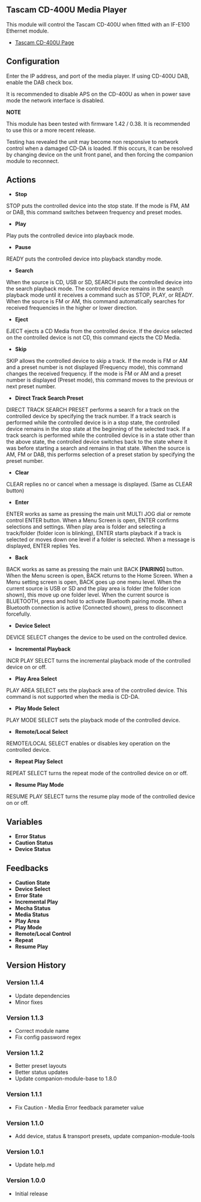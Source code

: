 ## Tascam CD-400U Media Player

This module will control the Tascam CD-400U when fitted with an IF-E100 Ethernet module.

- [Tascam CD-400U Page](https://tascam.com/us/product/cd-400u/)

## Configuration

Enter the IP address, and port of the media player. If using CD-400U DAB, enable the DAB check box.

It is recommended to disable APS on the CD-400U as when in power save mode the network interface is disabled.

**NOTE**

This module has been tested with firmware 1.42 / 0.38. It is recommended to use this or a more recent release.

Testing has revealed the unit may become non responsive to network control when a damaged CD-DA is loaded. If this occurs, it can be resolved by changing device on the unit front panel, and then forcing the companion module to reconnect.

## Actions

- **Stop**

STOP puts the controlled device into the stop state.
If the mode is FM, AM or DAB, this command switches between frequency and preset modes.

- **Play**

Play puts the controlled device into playback mode.

- **Pause**

READY puts the controlled device into playback standby mode.

- **Search**

When the source is CD, USB or SD, SEARCH puts the controlled device into the search playback mode. The controlled device remains in the search playback mode until it receives a command such as STOP, PLAY, or READY.
When the source is FM or AM, this command automatically searches for received frequencies in the higher or lower direction.

- **Eject**

EJECT ejects a CD Media from the controlled device.
If the device selected on the controlled device is not CD, this command ejects the CD Media.

- **Skip**

SKIP allows the controlled device to skip a track.
If the mode is FM or AM and a preset number is not displayed (Frequency mode), this command changes the received frequency.
If the mode is FM or AM and a preset number is displayed (Preset mode), this command moves to the previous or next preset number.

- **Direct Track Search Preset**

DIRECT TRACK SEARCH PRESET performs a search for a track on the controlled device by specifying the track number. If a track search is performed while the controlled device is in a stop state, the controlled device remains in the stop state at the beginning of the selected track.
If a track search is performed while the controlled device is in a state other than the above state, the controlled device switches back to the state where it was before starting a search and remains in that state. When the source is AM, FM or DAB, this performs selection of a preset station by specifying the preset number.

- **Clear**

CLEAR replies no or cancel when a message is displayed. (Same as CLEAR button)

- **Enter**

ENTER works as same as pressing the main unit MULTI JOG dial or remote control ENTER button.
When a Menu Screen is open, ENTER confirms selections and settings.
When play area is folder and selecting a track/folder (folder icon is blinking), ENTER starts playback if a track is selected or moves down one level if a folder is selected.
When a message is displayed, ENTER replies Yes.

- **Back**

BACK works as same as pressing the main unit BACK **[PAIRING]** button.
When the Menu screen is open, BACK returns to the Home Screen. When a Menu setting screen is open, BACK goes up one menu level.
When the current source is USB or SD and the play area is folder (the folder icon shown), this move up one folder level.
When the current source is BLUETOOTH, press and hold to activate Bluetooth pairing mode. When a Bluetooth connection is active (Connected shown), press to disconnect forcefully.

- **Device Select**

DEVICE SELECT changes the device to be used on the controlled device.

- **Incremental Playback**

INCR PLAY SELECT turns the incremental playback mode of the controlled device on or off.

- **Play Area Select**

PLAY AREA SELECT sets the playback area of the controlled device. This command is not supported when the media is CD-DA.

- **Play Mode Select**

PLAY MODE SELECT sets the playback mode of the controlled device.

- **Remote/Local Select**

REMOTE/LOCAL SELECT enables or disables key operation on the controlled device.

- **Repeat Play Select**

REPEAT SELECT turns the repeat mode of the controlled device on or off.

- **Resume Play Mode**

RESUME PLAY SELECT turns the resume play mode of the controlled device on or off.

## Variables

- **Error Status**
- **Caution Status**
- **Device Status**

## Feedbacks

- **Caution State**
- **Device Select**
- **Error State**
- **Incremental Play**
- **Mecha Status**
- **Media Status**
- **Play Area**
- **Play Mode**
- **Remote/Local Control**
- **Repeat**
- **Resume Play**

## Version History

### Version 1.1.4

- Update dependencies
- Minor fixes

### Version 1.1.3

- Correct module name
- Fix config password regex

### Version 1.1.2

- Better preset layouts
- Better status updates
- Update companion-module-base to 1.8.0

### Version 1.1.1

- Fix Caution - Media Error feedback parameter value

### Version 1.1.0

- Add device, status & transport presets, update companion-module-tools

### Version 1.0.1

- Update help.md

### Version 1.0.0

- Initial release
